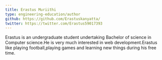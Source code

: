```yaml
---
title: Erastus Muriithi
type: engineering-education/author
github: https://github.com/Erastuskanyatta/ 
twitter: https://twitter.com/Erastus59017393
---
```


Erastus is an undergraduate student undertaking Bachelor of science in Computer science.He is very much interested in web development.Erastus like playing football,playing games and learning new things during his free time.